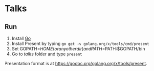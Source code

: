 Talks
=====

Run
---
1. Install [Go](https://golang.org/dl)
2. Install Present by typing `go get -v golang.org/x/tools/cmd/present`
3. Set GOPATH=$HOME (or any other dir) and PATH=$PATH:$GOPATH/bin
4. Go to _talks_ folder and type `present`

Presentation format is at https://godoc.org/golang.org/x/tools/present.
